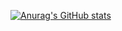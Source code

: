 [![Anurag's GitHub stats](https://github-readme-stats.vercel.app/api?username=Dishone&show_icons=true&theme=dracula)](https://github.com/anuraghazra/github-readme-stats)
